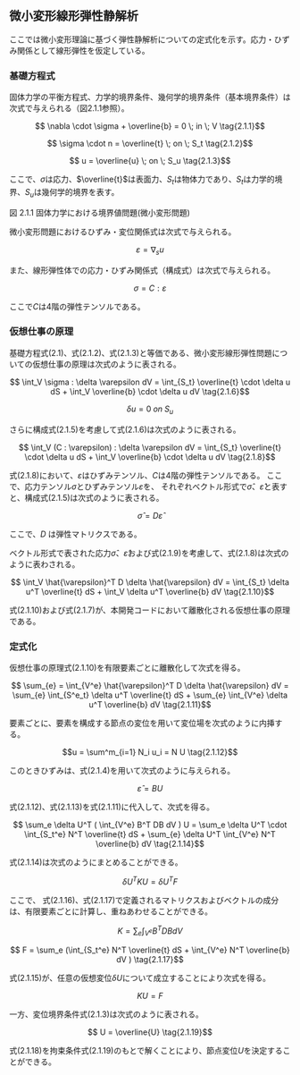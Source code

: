 <script type="text/x-mathjax-config">
MathJax.Hub.Config({
  tex2jax: {
    inlineMath: [['$','$'], ['\\(','\\)']],
    processEscapes: true
  },
  CommonHTML: { matchFontHeight: true },
  displayAlign: "center"
});
</script>
<script async src="https://cdn.mathjax.org/mathjax/latest/MathJax.js?config=TeX-AMS_CHTML"></script>

## 微小変形線形弾性静解析

ここでは微小変形理論に基づく弾性静解析についての定式化を示す。応力・ひずみ関係として線形弾性を仮定している。

### 基礎方程式

固体力学の平衡方程式、力学的境界条件、幾何学的境界条件（基本境界条件）は次式で与えられる（図2.1.1参照）。

$$
\nabla \cdot \sigma + \overline{b} = 0 \; in \; V
\tag{2.1.1}$$

$$
\sigma \cdot n = \overline{t} \; on \; S_t
\tag{2.1.2}$$

$$
u = \overline{u} \; on \; S_u
\tag{2.1.3}$$

ここで、$\sigma$は応力、$\overline{t}$は表面力、$S_t$は物体力であり、$S_t$は力学的境界、$S_u$は幾何学的境界を表す。

図 2.1.1 固体力学における境界値問題(微小変形問題)

微小変形問題におけるひずみ・変位関係式は次式で与えられる。

$$
\varepsilon = \nabla _s u
\tag{2.1.4}$$

また、線形弾性体での応力・ひずみ関係式（構成式）は次式で与えられる。

$$
\sigma = C : \varepsilon
\tag{2.1.5}$$

ここで$C$は4階の弾性テンソルである。

### 仮想仕事の原理

基礎方程式(2.1)、式(2.1.2)、式(2.1.3)と等価である、微小変形線形弾性問題についての仮想仕事の原理は次式のように表される。

$$
\int_V \sigma : \delta \varepsilon dV = \int_{S_t} \overline{t} \cdot \delta u dS + \int_V \overline{b} \cdot \delta u dV
\tag{2.1.6}$$

$$
\delta u = 0 \; on \; S_u
\tag{2.1.7}$$

さらに構成式(2.1.5)を考慮して式(2.1.6)は次式のように表される。

$$
\int_V (C : \varepsilon) : \delta \varepsilon dV = \int_{S_t} \overline{t} \cdot \delta u dS + \int_V \overline{b} \cdot \delta u dV
\tag{2.1.8}$$

式(2.1.8)において、$\varepsilon$はひずみテンソル、$C$は4階の弾性テンソルである。
ここで、応力テンソル$\sigma$とひずみテンソル$\varepsilon$を、
それぞれベクトル形式で$\hat{\sigma}$、$\hat{\varepsilon}$と表すと、構成式(2.1.5)は次式のように表される。

$$
\hat{\sigma} = D \hat{\varepsilon}
\tag{2.1.9}$$

ここで、$D$ は弾性マトリクスである。

ベクトル形式で表された応力$\hat{\sigma}$、$\hat{\varepsilon}$および式(2.1.9)を考慮して、式(2.1.8)は次式のように表わされる。

$$
\int_V \hat{\varepsilon}^T D \delta \hat{\varepsilon} dV = \int_{S_t}
\delta u^T \overline{t} dS + \int_V \delta u^T \overline{b} dV
\tag{2.1.10}$$

式(2.1.10)および式(2.1.7)が、本開発コードにおいて離散化される仮想仕事の原理である。

### 定式化

仮想仕事の原理式(2.1.10)を有限要素ごとに離散化して次式を得る。

$$
\sum_{e} = \int_{V^e} \hat{\varepsilon}^T D \delta \hat{\varepsilon} dV = \sum_{e} \int_{S^e_t}
\delta u^T \overline{t} dS + \sum_{e} \int_{V^e} \delta u^T \overline{b} dV
\tag{2.1.11}$$

要素ごとに、要素を構成する節点の変位を用いて変位場を次式のように内挿する。

$$u = \sum^m_{i=1} N_i u_i = N U
\tag{2.1.12}$$

このときひずみは、式(2.1.4)を用いて次式のように与えられる。

$$
\hat{\varepsilon} = B U
\tag{2.1.13}$$

式(2.1.12)、式(2.1.13)を式(2.1.11)に代入して、次式を得る。

$$
\sum_e \delta U^T ( \int_{V^e} B^T DB dV )
U = \sum_e \delta U^T \cdot \int_{S_t^e}
N^T \overline{t} dS + \sum_{e} \delta U^T \int_{V^e} N^T
\overline{b} dV
\tag{2.1.14}$$

式(2.1.14)は次式のようにまとめることができる。

$$
\delta U^T K U = \delta U^T F
\tag{2.1.15}$$

ここで、
式(2.1.16)、式(2.1.17)で定義されるマトリクスおよびベクトルの成分は、有限要素ごとに計算し、重ねあわせることができる。

$$
K = \sum_e \int_{V^e} B^T DB dV
\tag{2.1.16}$$

$$
F = \sum_e (\int_{S_t^e} N^T \overline{t} dS + \int_{V^e} N^T \overline{b} dV )
\tag{2.1.17}$$

式(2.1.15)が、任意の仮想変位$\delta U$について成立することにより次式を得る。

$$
K U = F
\tag{2.1.18}$$

一方、変位境界条件式(2.1.3)は次式のように表される。

$$
U = \overline{U}
\tag{2.1.19}$$

式(2.1.18)を拘束条件式(2.1.19)のもとで解くことにより、節点変位$U$を決定することができる。
